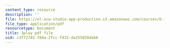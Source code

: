 ```yaml
---
content_type: resource
description: ''
file: https://ol-ocw-studio-app-production.s3.amazonaws.com/courses/6-172-performance-engineering-of-software-systems-fall-2018/c3f72782f84a2fccf432da255828dab6_3735211.pdf
file_type: application/pdf
resourcetype: Document
title: 3play pdf file
uid: c3f72782-f84a-2fcc-f432-da255828dab6
---
```

